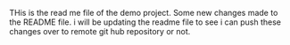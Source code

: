 THis is the read me file of the demo project.
Some new changes made to the README file.
i will be updating the readme file to see i can push these changes over to remote 
git hub repository or not.

